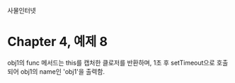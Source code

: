 
사물인터넷

Chapter 4, 예제 8
================================

obj1의 func 메서드는 this를 캡처한 클로저를 반환하며, 1초 후 setTimeout으로 호출되어 obj1의 name인 'obj1'을 출력함.